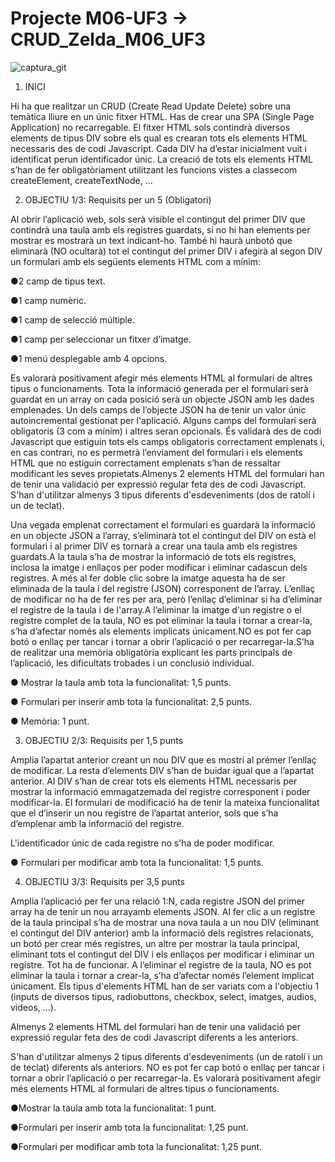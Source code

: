 # Projecte M06-UF3 → CRUD_Zelda_M06_UF3

![captura_git](https://user-images.githubusercontent.com/58809030/109426820-cc7fbc00-79ef-11eb-9db7-eb1e03924828.png)

1. INICI

Hi ha que realitzar un CRUD (Create Read Update Delete) sobre una temàtica lliure en un únic fitxer HTML. Has de crear una SPA (Single Page Application) no recarregable.
El fitxer HTML sols contindrà diversos elements de tipus DIV sobre els qual es crearan tots els elements HTML necessaris des de codi Javascript.
Cada DIV ha d’estar inicialment vuit i identificat perun identificador únic. La creació de tots els elements HTML s’han de fer obligatòriament utilitzant 
les funcions vistes a classecom createElement, createTextNode, ...

2. OBJECTIU 1/3: Requisits per un 5 (Obligatori)

Al obrir l’aplicació web, sols serà visible el contingut del primer DIV que contindrà una taula amb els registres guardats, si no hi han elements per mostrar es mostrarà
un text indicant-ho. També hi haurà unbotó que eliminarà (NO ocultarà) tot el contingut del primer DIV i afegirà al segon DIV un formulari amb els següents elements 
HTML com a mínim:

●2 camp de tipus text.

●1 camp numèric.

●1 camp de selecció múltiple.

●1 camp per seleccionar un fitxer d’imatge.

●1 menú desplegable amb 4 opcions.

Es valorarà positivament afegir més elements HTML al formulari de altres tipus o funcionaments. Tota la informació generada per el formulari serà guardat en un array on
cada posició serà un objecte JSON amb les dades emplenades. Un dels camps de l’objecte JSON ha de tenir un valor únic  autoincremental gestionat per l'aplicació. 
Alguns camps del formulari serà obligatoris (3 com a mínim) i altres seran opcionals. És validarà des de codi Javascript que estiguin tots els camps obligatoris
correctament emplenats i, en cas contrari, no es permetrà l’enviament del formulari i els elements HTML que no estiguin correctament emplenats s’han de ressaltar 
modificant les seves propietats.Almenys 2 elements HTML del formulari han de tenir una validació per expressió regular feta des de codi Javascript. S'han d'utilitzar
almenys 3 tipus diferents d'esdeveniments (dos de ratolí i un de teclat).

Una vegada emplenat correctament el formulari es guardarà la informació en un objecte JSON a l’array, s’eliminarà tot el contingut del DIV on està el formulari i al 
primer DIV es tornarà a crear una taula amb els registres guardats.A la taula s’ha de mostrar la informació de tots els registres, inclosa la imatge i enllaços per
poder modificar i eliminar cadascun dels registres. A més al fer doble clic sobre la imatge aquesta ha de ser eliminada de la taula i del registre (JSON) corresponent
de l’array. L’enllaç de modificar no ha de fer res per ara, però l’enllaç d’eliminar si ha d’eliminar el registre de la taula i de l'array.A l’eliminar la imatge d'un
registre o el registre complet de la taula, NO es pot eliminar la taula i tornar a crear-la, s’ha d’afectar només als elements implicats únicament.NO es pot fer cap
botó o enllaç per tancar i tornar a obrir l’aplicació o per recarregar-la.S’ha de realitzar una memòria obligatòria explicant les parts principals de l’aplicació, 
les dificultats trobades i un conclusió individual.

● Mostrar la taula amb tota la funcionalitat: 1,5 punts.

● Formulari per inserir amb tota la funcionalitat: 2,5 punts.

● Memòria: 1 punt.

3. OBJECTIU 2/3: Requisits per 1,5 punts

Amplia l’apartat anterior creant un nou DIV que es mostrí al prémer l’enllaç de modificar. La resta d’elements DIV s’han de buidar igual que a l’apartat anterior.
Al DIV s’han de crear tots els elements HTML necessaris per mostrar la informació emmagatzemada del registre corresponent i poder modificar-la. 
El formulari de modificació ha de tenir la mateixa funcionalitat que el d’inserir un nou registre de l’apartat anterior, sols que s’ha d’emplenar amb la informació
del registre.

L'identificador únic de cada registre no s'ha de poder modificar.

● Formulari per modificar amb tota la funcionalitat: 1,5 punts.

4. OBJECTIU 3/3: Requisits per 3,5 punts

Amplia l’aplicació per fer una relació 1:N, cada registre JSON del primer array ha de tenir un nou arrayamb elements JSON. Al fer clic a un registre de la taula
principal s’ha de mostrar una nova taula a un nou DIV (eliminant el contingut del DIV anterior) amb la informació dels registres relacionats, un botó per crear més 
registres, un altre per mostrar la taula principal, eliminant tots el contingut del DIV i els enllaços per modificar i eliminar un registre. Tot ha de funcionar. 
A l’eliminar el registre de la taula, NO es pot eliminar la taula i tornar a crear-la, s’ha d’afectar només l’element implicat únicament. Els tipus d'elements HTML 
han de ser variats com a l'objectiu 1 (inputs de diversos tipus, radiobuttons, checkbox, select, imatges, audios, videos, ...). 

Almenys 2 elements HTML del formulari han de tenir una validació per expressió regular feta des de codi Javascript diferents a les anteriors.

S'han d'utilitzar almenys 2 tipus diferents d'esdeveniments (un de ratolí i un de teclat) diferents als anteriors. NO es pot fer cap botó o enllaç per tancar
i tornar a obrir l’aplicació o per recarregar-la. Es valorarà positivament afegir més elements HTML al formulari de altres tipus o funcionaments. 

●Mostrar la taula amb tota la funcionalitat: 1 punt. 

●Formulari per inserir amb tota la funcionalitat: 1,25 punt. 

●Formulari per modificar amb tota la funcionalitat: 1,25 punt.

